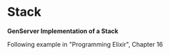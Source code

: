 # Stack

**GenServer Implementation of a Stack**

Following example in "Programming Elixir", Chapter 16
